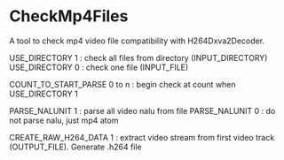 # CheckMp4Files

A tool to check mp4 video file compatibility with H264Dxva2Decoder.

USE_DIRECTORY 1 : check all files from directory (INPUT_DIRECTORY)
USE_DIRECTORY 0 : check one file (INPUT_FILE)

COUNT_TO_START_PARSE 0 to n : begin check at count when USE_DIRECTORY 1

PARSE_NALUNIT 1 : parse all video nalu from file
PARSE_NALUNIT 0 : do not parse nalu, just mp4 atom

CREATE_RAW_H264_DATA 1 : extract video stream from first video track (OUTPUT_FILE). Generate .h264 file
